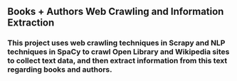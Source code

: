 ## Books + Authors Web Crawling and Information Extraction

### This project uses web crawling techniques in Scrapy and NLP techniques in SpaCy to crawl Open Library and Wikipedia sites to collect text data, and then extract information from this text regarding books and authors.
